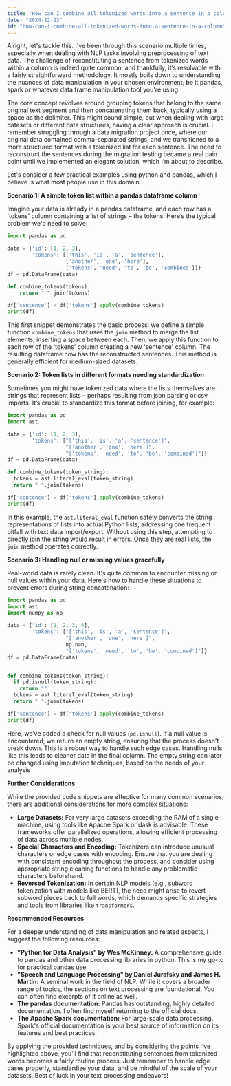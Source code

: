 ```yaml
---
title: "How can I combine all tokenized words into a sentence in a column?"
date: "2024-12-23"
id: "how-can-i-combine-all-tokenized-words-into-a-sentence-in-a-column"
---
```


Alright, let's tackle this. I've been through this scenario multiple times, especially when dealing with NLP tasks involving preprocessing of text data. The challenge of reconstituting a sentence from tokenized words within a column is indeed quite common, and thankfully, it’s resolvable with a fairly straightforward methodology. It mostly boils down to understanding the nuances of data manipulation in your chosen environment, be it pandas, spark or whatever data frame manipulation tool you're using.

The core concept revolves around grouping tokens that belong to the same original text segment and then concatenating them back, typically using a space as the delimiter. This might sound simple, but when dealing with large datasets or different data structures, having a clear approach is crucial. I remember struggling through a data migration project once, where our original data contained comma-separated strings, and we transitioned to a more structured format with a tokenized list for each sentence. The need to reconstruct the sentences during the migration testing became a real pain point until we implemented an elegant solution, which I’m about to describe.

Let's consider a few practical examples using python and pandas, which I believe is what most people use in this domain.

**Scenario 1: A simple token list within a pandas dataframe column**

Imagine your data is already in a pandas dataframe, and each row has a 'tokens' column containing a list of strings – the tokens. Here’s the typical problem we'd need to solve:

```python
import pandas as pd

data = {'id': [1, 2, 3],
        'tokens': [['this', 'is', 'a', 'sentence'],
                   ['another', 'one', 'here'],
                   ['tokens', 'need', 'to', 'be', 'combined']]}
df = pd.DataFrame(data)

def combine_tokens(tokens):
    return " ".join(tokens)

df['sentence'] = df['tokens'].apply(combine_tokens)
print(df)
```

This first snippet demonstrates the basic process: we define a simple function `combine_tokens` that uses the `join` method to merge the list elements, inserting a space between each. Then, we apply this function to each row of the 'tokens' column creating a new 'sentence' column. The resulting dataframe now has the reconstructed sentences. This method is generally efficient for medium-sized datasets.

**Scenario 2: Token lists in different formats needing standardization**

Sometimes you might have tokenized data where the lists themselves are strings that represent lists – perhaps resulting from json parsing or csv imports. It’s crucial to standardize this format before joining, for example:

```python
import pandas as pd
import ast

data = {'id': [1, 2, 3],
        'tokens': ["['this', 'is', 'a', 'sentence']",
                   "['another', 'one', 'here']",
                   "['tokens', 'need', 'to', 'be', 'combined']"]}
df = pd.DataFrame(data)

def combine_tokens(token_string):
  tokens = ast.literal_eval(token_string)
  return " ".join(tokens)

df['sentence'] = df['tokens'].apply(combine_tokens)
print(df)

```

In this example, the `ast.literal_eval` function safely converts the string representations of lists into actual Python lists, addressing one frequent pitfall with text data import/export. Without using this step, attempting to directly join the string would result in errors. Once they are real lists, the `join` method operates correctly.

**Scenario 3: Handling null or missing values gracefully**

Real-world data is rarely clean. It's quite common to encounter missing or null values within your data. Here's how to handle these situations to prevent errors during string concatenation:

```python
import pandas as pd
import ast
import numpy as np

data = {'id': [1, 2, 3, 4],
        'tokens': ["['this', 'is', 'a', 'sentence']",
                   "['another', 'one', 'here']",
                   np.nan,
                   "['tokens', 'need', 'to', 'be', 'combined']"]}
df = pd.DataFrame(data)


def combine_tokens(token_string):
  if pd.isnull(token_string):
    return ""
  tokens = ast.literal_eval(token_string)
  return " ".join(tokens)

df['sentence'] = df['tokens'].apply(combine_tokens)
print(df)

```

Here, we’ve added a check for null values (`pd.isnull`). If a null value is encountered, we return an empty string, ensuring that the process doesn't break down. This is a robust way to handle such edge cases. Handling nulls like this leads to cleaner data in the final column. The empty string can later be changed using imputation techniques, based on the needs of your analysis

**Further Considerations**

While the provided code snippets are effective for many common scenarios, there are additional considerations for more complex situations:

*   **Large Datasets:** For very large datasets exceeding the RAM of a single machine, using tools like Apache Spark or dask is advisable. These frameworks offer parallelized operations, allowing efficient processing of data across multiple nodes.
*   **Special Characters and Encoding:** Tokenizers can introduce unusual characters or edge cases with encoding. Ensure that you are dealing with consistent encoding throughout the process, and consider using appropriate string cleaning functions to handle any problematic characters beforehand.
*   **Reversed Tokenization:** In certain NLP models (e.g., subword tokenization with models like BERT), the need might arise to revert subword pieces back to full words, which demands specific strategies and tools from libraries like `transformers`.

**Recommended Resources**

For a deeper understanding of data manipulation and related aspects, I suggest the following resources:

*   **"Python for Data Analysis" by Wes McKinney:** A comprehensive guide to pandas and other data processing libraries in python. This is my go-to for practical pandas use.
*   **"Speech and Language Processing" by Daniel Jurafsky and James H. Martin:** A seminal work in the field of NLP. While it covers a broader range of topics, the sections on text processing are foundational. You can often find excerpts of it online as well.
*   **The pandas documentation:** Pandas has outstanding, highly detailed documentation. I often find myself returning to the official docs.
*   **The Apache Spark documentation:** For large-scale data processing. Spark's official documentation is your best source of information on its features and best practices.

By applying the provided techniques, and by considering the points I’ve highlighted above, you’ll find that reconstituting sentences from tokenized words becomes a fairly routine process. Just remember to handle edge cases properly, standardize your data, and be mindful of the scale of your datasets. Best of luck in your text processing endeavors!
